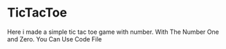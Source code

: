 # TicTacToe
Here i made a simple tic tac toe game with number. With The Number One and Zero. You Can Use Code File
